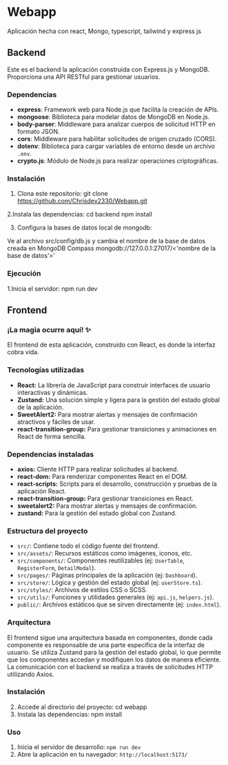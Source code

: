 # Webapp
Aplicación hecha con react, Mongo, typescript, tailwind  y express js

## Backend

Este es el backend la aplicación construida con Express.js y MongoDB. Proporciona una API RESTful para gestionar usuarios.

### Dependencias

*   **express**: Framework web para Node.js que facilita la creación de APIs.
*   **mongoose**: Biblioteca para modelar datos de MongoDB en Node.js.
*   **body-parser**: Middleware para analizar cuerpos de solicitud HTTP en formato JSON.
*   **cors**: Middleware para habilitar solicitudes de origen cruzado (CORS).
*   **dotenv**: Biblioteca para cargar variables de entorno desde un archivo `.env`.
*   **crypto.js**: Módulo de Node.js para realizar operaciones criptográficas.

### Instalación

1.  Clona este repositorio: git clone https://github.com/Chrisdev2330/Webapp.git

2.Instala las dependencias: cd backend npm install

3. Configura la bases de datos local de mongodb:

Ve al archivo src/config/db.js y cambia el nombre de la base de datos creada en MongoDB Compass
mongodb://127.0.0.1:27017/<'nombre de la base de datos'>'

### Ejecución

1.Inicia el servidor:
npm run dev


## Frontend

### ¡La magia ocurre aquí! ✨

El frontend de esta aplicación, construido con React, es donde la interfaz cobra vida. 

### Tecnologías utilizadas

*   **React:** La librería de JavaScript para construir interfaces de usuario interactivas y dinámicas.
*   **Zustand:** Una solución simple y ligera para la gestión del estado global de la aplicación.
*   **SweetAlert2:** Para mostrar alertas y mensajes de confirmación atractivos y fáciles de usar.
*   **react-transition-group:** Para gestionar transiciones y animaciones en React de forma sencilla.

### Dependencias instaladas

*   **axios:** Cliente HTTP para realizar solicitudes al backend.
*   **react-dom:** Para renderizar componentes React en el DOM.
*   **react-scripts:** Scripts para el desarrollo, construcción y pruebas de la aplicación React.
*   **react-transition-group:** Para gestionar transiciones en React.
*   **sweetalert2:** Para mostrar alertas y mensajes de confirmación.
*   **zustand:** Para la gestión del estado global con Zustand.

### Estructura del proyecto

*   `src/`: Contiene todo el código fuente del frontend.
*   `src/assets/`: Recursos estáticos como imágenes, iconos, etc.
*   `src/components/`: Componentes reutilizables (ej: `UserTable`, `RegisterForm`, `DetailModal`).
*   `src/pages/`: Páginas principales de la aplicación (ej: `Dashboard`).
*   `src/store/`: Lógica y gestión del estado global (ej: `userStore.ts`).
*   `src/styles/`: Archivos de estilos CSS o SCSS.
*   `src/utils/`: Funciones y utilidades generales (ej: `api.js`, `helpers.js`).
*   `public/`: Archivos estáticos que se sirven directamente (ej: `index.html`).

### Arquitectura

El frontend sigue una arquitectura basada en componentes, donde cada componente es responsable de una parte específica de la interfaz de usuario. Se utiliza Zustand para la gestión del estado global, lo que permite que los componentes accedan y modifiquen los datos de manera eficiente. La comunicación con el backend se realiza a través de solicitudes HTTP utilizando Axios.

### Instalación

2.  Accede al directorio del proyecto: cd webapp
3.  Instala las dependencias: npm install

### Uso

1.  Inicia el servidor de desarrollo: `npm run dev`
2.  Abre la aplicación en tu navegador: `http://localhost:5173/`


